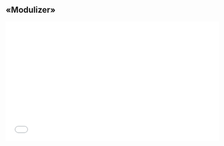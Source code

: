 ## «Modulizer»

<iframe width="560" height="315" src="//www.youtube.com/embed/oxhUS_l-9Sc" frameborder="0" allowfullscreen></iframe>

